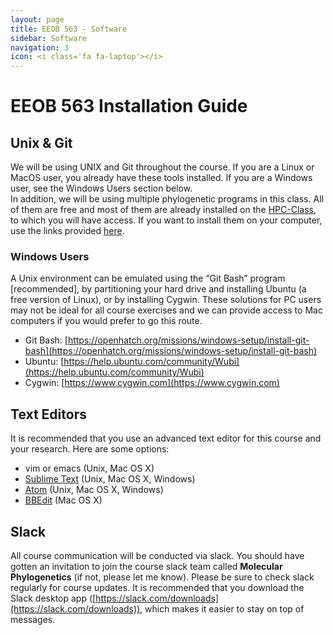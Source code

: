```yaml
---
layout: page
title: EEOB 563 - Software
sidebar: Software
navigation: 3
icon: <i class='fa fa-laptop'></i> 
---
```


# EEOB 563 Installation Guide

## Unix & Git

We will be using UNIX and Git throughout the course. If you are a Linux or MacOS user, you already have these tools installed.
If you are a Windows user, see the Windows Users section below.  
In addition, we will be using multiple phylogenetic programs in this class. All of them are free and most of them are already installed on the [HPC-Class](https://www.hpc.iastate.edu/guides/classroom-hpc-cluster), to which you will have access.
If you want to install them on your computer, use the links provided [here](https://isu-molphyl.github.io/EEOB563/links).


### Windows Users

A Unix environment can be emulated using the “​Git Bash​” program [recommended], by partitioning your hard drive and installing Ubuntu (a free version of Linux),​ or by installing Cygwin​. These solutions for PC users may not be ideal for all course exercises and we can provide access to Mac computers if you would prefer to go this route.

* Git Bash: ​[https://openhatch.org/missions/windows-setup/install-git-bash](https://openhatch.org/missions/windows-setup/install-git-bash) 
* Ubuntu: [​https://help.ubuntu.com/community/Wubi](https://help.ubuntu.com/community/Wubi)
* Cygwin: ​[https://www.cygwin.com](https://www.cygwin.com)

## Text Editors 

It is recommended that you use an advanced text editor for this course and your research. Here are some options:

* vim or emacs (Unix, Mac OS X)
* [Sublime Text](http://www.sublimetext.com/) (Unix, Mac OS X, Windows)
* [Atom](https://atom.io/) (Unix, Mac OS X, Windows)
* [BBEdit](https://www.barebones.com/products/bbedit/) (Mac OS X)

## Slack

All course communication will be conducted via slack. You should have gotten an invitation to join the course slack team called **Molecular Phylogenetics** (if not, please let me know). Please be sure to check slack regularly for course updates. It is recommended that you download the Slack desktop app ([https://slack.com/downloads](https://slack.com/downloads)), which makes it easier to stay on top of messages. 

